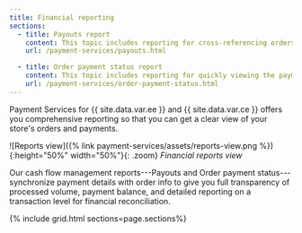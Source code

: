 ```yaml
---
title: Financial reporting
sections:
  - title: Payouts report
    content: This topic includes reporting for cross-referencing orders and payments or reconciling accounts.
    url: /payment-services/payouts.html

  - title: Order payment status report
    content: This topic includes reporting for quickly viewing the payment status of orders to identify potential issues.
    url: /payment-services/order-payment-status.html
---
```


Payment Services for {{ site.data.var.ee }} and {{ site.data.var.ce }} offers you comprehensive reporting so that you can get a clear view of your store's orders and payments.

![Reports view]({% link payment-services/assets/reports-view.png %}){:height="50%" width="50%"}{: .zoom}
_Financial reports view_

Our cash flow management reports---Payouts and Order payment status---synchronize payment details with order info to give you full transparency of processed volume, payment balance, and detailed reporting on a transaction level for financial reconciliation.

{% include grid.html sections=page.sections%}